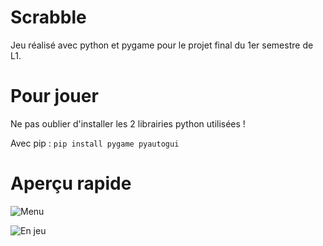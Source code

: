 # Scrabble

Jeu réalisé avec python et pygame pour le projet final du 1er semestre de L1.

# Pour jouer
Ne pas oublier d'installer les 2 librairies python utilisées !

Avec pip :
```pip install pygame pyautogui```

# Aperçu rapide
![Menu](https://github.com/AntoineSauzeau/Scrabble/blob/main/Images/README/readme_screen_2.PNG)

![En jeu](https://github.com/AntoineSauzeau/Scrabble/blob/main/Images/README/readme_screen_1.PNG)
